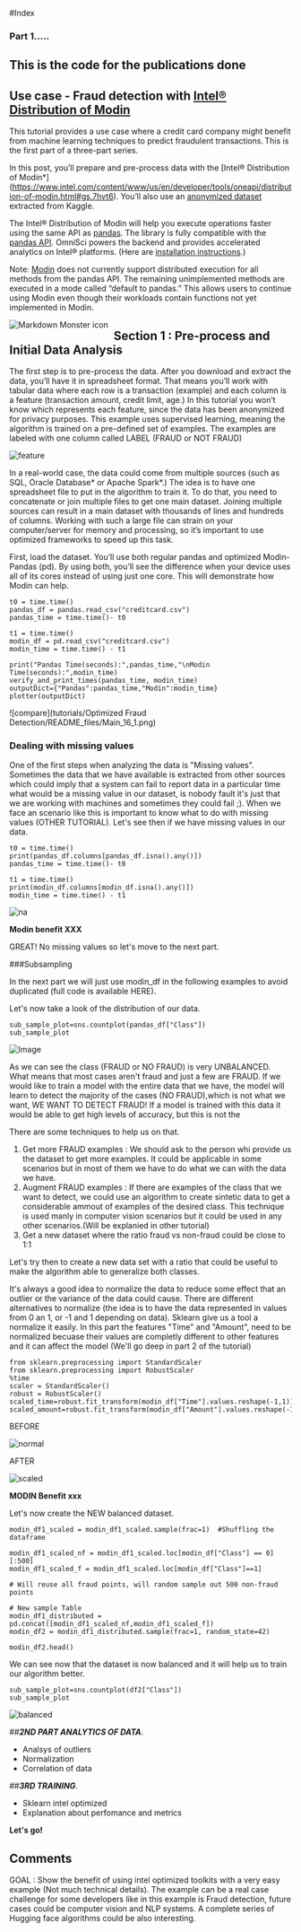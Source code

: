 #Index
### Part 1.....


## This is the code for the publications done 

## Use case - Fraud detection with [Intel® Distribution of Modin](https://www.intel.com/content/www/us/en/developer/tools/oneapi/distribution-of-modin.html#gs.7hvt6) 


This tutorial provides a use case where a credit card company might benefit from machine learning techniques to predict fraudulent transactions. This is the first part of a three-part series.

In this post, you’ll prepare and pre-process data with the [Intel® Distribution of Modin*] (https://www.intel.com/content/www/us/en/developer/tools/oneapi/distribution-of-modin.html#gs.7hvt6). You’ll also use an [anonymized dataset](https://www.kaggle.com/datasets/mlg-ulb/creditcardfraud) extracted from Kaggle.

The Intel® Distribution of Modin will help you execute operations faster using the same API as [pandas](https://pandas.pydata.org/). The library is fully compatible with the [pandas API](https://pandas.pydata.org/docs/reference/index.html). OmniSci powers the backend and provides accelerated analytics on Intel® platforms. (Here are [installation instructions](https://www.intel.com/content/www/us/en/developer/tools/oneapi/distribution-of-modin.html#gs.8blx9q).) 

Note: [Modin](https://modin.readthedocs.io/en/stable/) does not currently support distributed execution for all methods from the pandas API. The remaining unimplemented methods are executed in a mode called “default to pandas.” This allows users to continue using Modin even though their workloads contain functions not yet implemented in Modin. 

<img src="https://www.intel.com/content/dam/develop/public/us/en/images/diagrams-infographics/diagram-modin-arch-16x9.jpg.rendition.intel.web.1072.603.jpg"
     alt="Markdown Monster icon"
     style="float: left; margin-right: 10px;" />

## Section 1 : Pre-process and Initial Data Analysis

The first step is to pre-process the data. After you download and extract the data, you’ll have it in spreadsheet format. That means you’ll work with tabular data where each row is a transaction (example) and each column is a feature (transaction amount, credit limit, age.) In this tutorial you won’t know which represents each feature, since the data has been anonymized for privacy purposes. This example uses supervised learning, meaning the algorithm is trained on a pre-defined set of examples. The examples are labeled with one column called LABEL (FRAUD or NOT FRAUD) 

![feature](https://user-images.githubusercontent.com/40643766/202277132-96cde020-a402-4a2b-bc6e-feb01985f3c4.png)

In a real-world case, the data could come from multiple sources (such as SQL, Oracle Database* or Apache Spark*.) The idea is to have one spreadsheet file to put in the algorithm to train it. To do that, you need to concatenate or join multiple files to get one main dataset. Joining multiple sources can result in a main dataset with thousands of lines and hundreds of columns. Working with such a large file can strain on your computer/server for memory and processing, so it’s important to use optimized frameworks to speed up this task.

First, load the dataset. You’ll use both regular pandas and optimized Modin-Pandas (pd). By using both, you’ll see the difference when your device uses all of its cores instead of using just one core. This will demonstrate how Modin can help.

```
t0 = time.time()
pandas_df = pandas.read_csv("creditcard.csv")
pandas_time = time.time()- t0

t1 = time.time()
modin_df = pd.read_csv("creditcard.csv")
modin_time = time.time() - t1

print("Pandas Time(seconds):",pandas_time,"\nModin Time(seconds):",modin_time)
verify_and_print_times(pandas_time, modin_time)
outputDict={"Pandas":pandas_time,"Modin":modin_time}
plotter(outputDict)
```

![compare](tutorials/Optimized Fraud Detection/README_files/Main_16_1.png)


### Dealing with missing values

One of the first steps when analyzing the data is "Missing values". Sometimes the data that we have available is extracted from other sources which could imply that a system can fail to report data in a particular time what would be a missing value in our dataset, is nobody fault it's just that we are working with machines and sometimes they could fail ;). When we face an scenario like this is important to know what to do with missing values (OTHER TUTORIAL).
Let's see then if we have missing values in our data. 

```
t0 = time.time()
print(pandas_df.columns[pandas_df.isna().any()])
pandas_time = time.time()- t0

t1 = time.time()
print(modin_df.columns[modin_df.isna().any()])
modin_time = time.time() - t1
```

![na](/Users/emlanza/Library/CloudStorage/OneDrive-IntelCorporation/Technical/S2E/Content/Images/na.png)

**Modin benefit XXX**

GREAT! No missing values so let's move to the next part.

###Subsampling

In the next part we will just use modin_df in the following examples to avoid duplicated (full code is available HERE). 

Let's now take a look of the distribution of our data.

```
sub_sample_plot=sns.countplot(pandas_df["Class"])
sub_sample_plot
```

![Image](/Users/emlanza/Library/CloudStorage/OneDrive-IntelCorporation/Technical/S2E/Content/Images/distribution.png)

As we can see the class (FRAUD or NO FRAUD) is very UNBALANCED. What means that most cases aren't fraud and just a few are FRAUD. If we would like to train a model with the entire data that we have, the model will learn to detect the majority of the cases (NO FRAUD),which is not what we want, WE WANT TO DETECT FRAUD! If a model is trained with this data it would be able to get high levels of accuracy, but this is not the

There are some techniques to help us on that.

1. Get more FRAUD examples : We should ask to the person whi provide us the dataset to get more examples. It could be applicable in some scenarios but in most of them we have to do what we can with the data we have.
2. Augment FRAUD examples : If there are examples of the class that we want to detect, we could use an algorithm to create sintetic data to get a considerable ammout of examples of the desired class. This technique is used manly in computer vision scenarios but it could be used in any other scenarios.(Will be explanied in other tutorial)
3. Get a new dataset where the ratio fraud vs non-fraud could be close to 1:1

Let's try then to create a new data set with a ratio that could be useful to make the algorithm able to generalize both classes.

It's always a good idea to normalize the data to reduce some effect that an outlier or the variance of the data could cause. There are different alternatives to normalize (the idea is to have the data represented in values from 0 an 1, or -1 and 1 depending on data). Sklearn give us a tool a normalize it easily.
In this part the features "Time" and "Amount", need to be normalized becuase their values are completly different to other features and it can affect the model (We'll go deep in part 2 of the tutorial)

```
from sklearn.preprocessing import StandardScaler
from sklearn.preprocessing import RobustScaler
%time
scaler = StandardScaler()
robust = RobustScaler()
scaled_time=robust.fit_transform(modin_df["Time"].values.reshape(-1,1))
scaled_amount=robust.fit_transform(modin_df["Amount"].values.reshape(-1,1))

```
BEFORE

![normal](/Users/emlanza/Library/CloudStorage/OneDrive-IntelCorporation/Technical/S2E/Content/Images/normal.png)

AFTER

![scaled](/Users/emlanza/Library/CloudStorage/OneDrive-IntelCorporation/Technical/S2E/Content/Images/scaled.png)

**MODIN Benefit xxx**

Let's now create the NEW balanced dataset. 

```
modin_df1_scaled = modin_df1_scaled.sample(frac=1)  #Shuffling the dataframe

modin_df1_scaled_nf = modin_df1_scaled.loc[modin_df["Class"] == 0][:500]
modin_df1_scaled_f = modin_df1_scaled.loc[modin_df["Class"]==1]

# Will reuse all fraud points, will random sample out 500 non-fraud points

# New sample Table
modin_df1_distributed = pd.concat([modin_df1_scaled_nf,modin_df1_scaled_f])
modin_df2 = modin_df1_distributed.sample(frac=1, random_state=42)

modin_df2.head()
```


We can see now that the dataset is now balanced and it will help us to train our algorithm better.

```
sub_sample_plot=sns.countplot(df2["Class"])
sub_sample_plot

```

![balanced](/Users/emlanza/Library/CloudStorage/OneDrive-IntelCorporation/Technical/S2E/Content/Images/balanced.png)


##***2ND PART ANALYTICS OF DATA***.

* Analsys of outliers
* Normalization
* Correlation of data

##***3RD TRAINING***.

* Sklearn intel optimized
* Explanation about perfomance and metrics 



**Let's go!**



## Comments

GOAL : Show the benefit of using intel optimized toolkits with a very easy example (Not much technical details). The example can be a real case challenge for some developers like in this example is Fraud detection, future cases could be computer vision and NLP systems. A complete series of Hugging face algorithms could be also interesting.
